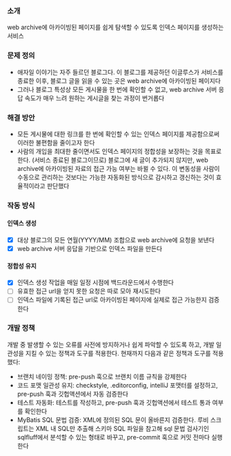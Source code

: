 ### 소개
web archive에 아카이빙된 페이지를 쉽게 탐색할 수 있도록 인덱스 페이지를 생성하는 서비스

### 문제 정의
- 애자일 이야기는 자주 들르던 블로그다. 이 블로그를 제공하던 이글루스가 서비스를 종료한 이후, 블로그 글을 읽을 수 있는 곳은 web archive에 아카이빙된 페이지다
- 그러나 블로그 특성상 모든 게시물을 한 번에 확인할 수 없고, web archive 서버 응답 속도가 매우 느려 원하는 게시글을 찾는 과정이 번거롭다

### 해결 방안
- 모든 게시물에 대한 링크를 한 번에 확인할 수 있는 인덱스 페이지를 제공함으로써 이러한 불편함을 줄이고자 한다
- 사람의 개입을 최대한 줄이면서도 인덱스 페이지의 정합성을 보장하는 것을 목표로 한다. (서비스 종료된 블로그이므로) 블로그에 새 글이 추가되지 않지만, web archive에 아카이빙된 자료의 접근 가능 여부는 바뀔 수 있다. 이 변동성을 사람이 수동으로 관리하는 것보다는 가능한 자동화된 방식으로 감시하고 갱신하는 것이 효율적이라고 판단했다

### 작동 방식
#### 인덱스 생성
- [x] 대상 블로그의 모든 연월(YYYY/MM) 조합으로 web archive에 요청을 보낸다
- [x] web archive 서버 응답을 기반으로 인덱스 파일을 만든다
#### 정합성 유지
- [x] 인덱스 생성 작업을 매일 일정 시점에 백드라운드에서 수행한다
- [ ] 유효한 접근 url을 얻지 못한 요청은 따로 모아 재시도한다
- [ ] 인덱스 파일에 기록된 접근 url로 아카이빙된 페이지에 실제로 접근 가능한지 검증한다

### 개발 정책
개발 중 발생할 수 있는 오류를 사전에 방지하거나 쉽게 파악할 수 있도록 하고, 개발 일관성을 지킬 수 있는 정책과 도구를 적용한다. 현재까지 다음과 같은 정책과 도구를 적용했다:

- 브랜치 네이밍 정책: pre-push 훅으로 브랜치 이름 규칙을 강제한다
- 코드 포맷 일관성 유지: checkstyle, .editorconfig, intelliJ 포맷터를 설정하고, pre-push 훅과 깃헙액션에서 자동 검증한다
- 테스트 자동화: 테스트를 작성하고, pre-push 훅과 깃헙액션에서 테스트 통과 여부를 확인한다
- MyBatis SQL 문법 검증: XML에 정의된 SQL 문이 올바른지 검증한다. 루비 스크립트는 XML 내 SQL만 추출해 스키마 SQL 파일을 참고해 sql 문법 검사기인 sqlfluff에서 분석할 수 있는 형태로 바꾸고, pre-commit 훅으로 커밋 전마다 실행한다
